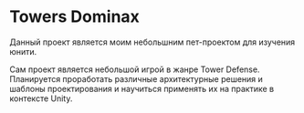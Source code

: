 # Towers Dominax
Данный проект является моим небольшним пет-проектом для изучения юнити.

Сам проект является небольшой игрой в жанре Tower Defense.
Планируется проработать различные архитектурные решения и шаблоны проектирования и научиться применять их на практике в контексте Unity.

